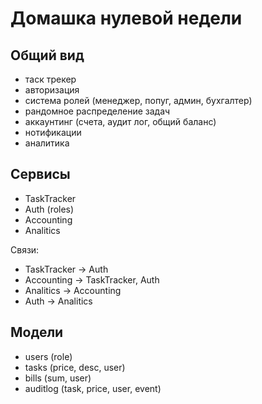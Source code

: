 # Домашка нулевой недели

## Общий вид

- таск трекер
- авторизация
- система ролей (менеджер, попуг, админ, бухгалтер)
- рандомное распределение задач
- аккаунтинг (счета, аудит лог, общий баланс)
- нотификации
- аналитика

## Сервисы

* ТаskTracker
* Auth (roles)
* Accounting
* Analitics

Связи:
* TaskTracker -> Auth
* Accounting -> TaskTracker, Auth
* Analitics -> Accounting
* Auth -> Analitics

## Модели

- users (role)
- tasks (price, desc, user)
- bills (sum, user)
- auditlog (task, price, user, event)
